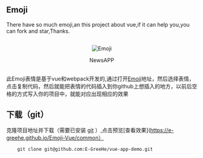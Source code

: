## Emoji

There have so much emoji,an this project about vue,if it can help you,you can fork and star,Thanks.

##
<div align=center>

![Emoji](http://image.jiantuku.com/17-5-27/47056872.jpg?imageView2/1/w/200/h/200&e=1495855210&token=el7kgPgYzpJoB23jrChWJ2gV3HpRl0VCzFn8rKKv:lXJ0c-lcipBD9Wcfk005CmA0LoY=)
</div>

<p align=center>NewsAPP</p>

##
此Emoji表情是基于vue和webpack开发的,通过打开[Emoji](https://e-greehe.github.io/Emoji-Vue/common)地址，然后选择表情，点击复制代码，然后就能把表情的代码插入到你github上想插入的地方，以前后空格的方式写入你的项目中，就能对应出现相应的效果

##  下载（git）
克隆项目地址并下载（需要已安装 [git](https://git-scm.com/downloads) ）,点击预览[查看效果](https://e-greehe.github.io/Emoji-Vue/common）

```
    git clone git@github.com:E-GreeHe/vue-app-demo.git
```
